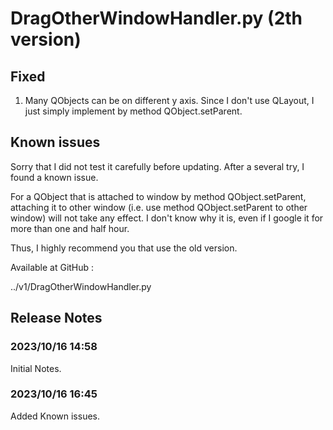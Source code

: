 # DragOtherWindowHandler.py (2th version)
## Fixed
1. Many QObjects can be on different y axis. Since I don't use QLayout, I just simply implement by method QObject.setParent.
## Known issues
Sorry that I did not test it carefully before updating. After a several try, I found a known issue.

For a QObject that is attached to window by method QObject.setParent, attaching it to other window (i.e. use method QObject.setParent to other window) will not take any effect. I don't know why it is, even if I google it for more than one and half hour.

Thus, I highly recommend you that use the old version. 

Available at GitHub :

  ../v1/DragOtherWindowHandler.py


## Release Notes
### 2023/10/16 14:58
Initial Notes.
### 2023/10/16 16:45
Added Known issues.
